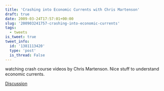 ```yaml
---
title: 'Crashing into Economic Currents with Chris Martenson'
draft: true
date: 2009-03-24T17:57:01+00:00
slug: '200903241757-crashing-into-economic-currents'
tags:
  - tweets
is_tweet: true
tweet_info:
  id: '1381113420'
  type: 'post'
  is_thread: False
---
```




watching crash course videos by Chris Martenson. Nice stuff to understand economic currents.

[Discussion](https://x.com/sytelus/status/1381113420)
